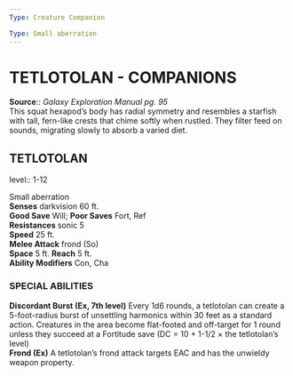 ```yaml
---
Type: Creature Companion

Type: Small aberration  
---
```

# TETLOTOLAN - COMPANIONS

**Source**:: _Galaxy Exploration Manual pg. 95_  
This squat hexapod’s body has radial symmetry and resembles a starfish with tall, fern-like crests that chime softly when rustled. They filter feed on sounds, migrating slowly to absorb a varied diet.

## TETLOTOLAN
level:: 1-12

Small aberration  
**Senses** darkvision 60 ft.  
**Good Save** Will; **Poor Saves** Fort, Ref  
**Resistances** sonic 5  
**Speed** 25 ft.  
**Melee Attack** frond (So)  
**Space** 5 ft. **Reach** 5 ft.  
**Ability Modifiers** Con, Cha  

### SPECIAL ABILITIES

**Discordant Burst (Ex, 7th level)** Every 1d6 rounds, a tetlotolan can create a 5-foot-radius burst of unsettling harmonics within 30 feet as a standard action. Creatures in the area become flat-footed and off-target for 1 round unless they succeed at a Fortitude save (DC = 10 + 1-1/2 × the tetlotolan’s level)  
**Frond (Ex)** A tetlotolan’s frond attack targets EAC and has the unwieldy weapon property.
